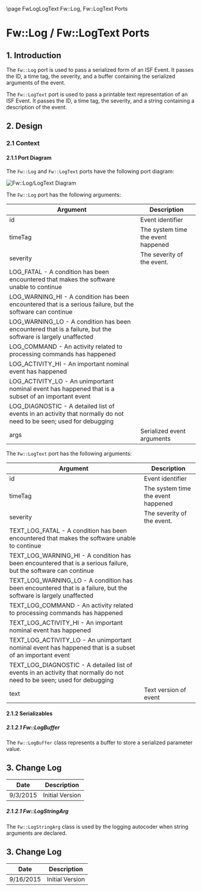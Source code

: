 \page FwLogLogText Fw::Log, Fw::LogText Ports
# Fw::Log / Fw::LogText Ports

## 1. Introduction

The `Fw::Log` port is used to pass a serialized form of an ISF Event. It passes the ID, a time tag, the severity, and a buffer
containing the serialized arguments of the event. 

The `Fw::LogText` port is used to pass a printable text representation of an ISF Event. It passes the ID, a time tag, 
the severity, and a string containing a description of the event.  

## 2. Design

### 2.1 Context

#### 2.1.1 Port Diagram

The `Fw::Log` and `Fw::LogText` ports have the following port diagram:

![`Fw::Log/LogText` Diagram](img/LogBDD.jpg "Fw::Log/LogText Port")

The `Fw::Log` port has the following arguments:

Argument | Description
----- | -----------
id | Event identifier 
timeTag | The system time the event happened
severity | The severity of the event. 
 | LOG_FATAL - A condition has been encountered that makes the software unable to continue
 | LOG_WARNING_HI - A condition has been encountered that is a serious failure, but the software can continue
 | LOG_WARNING_LO - A condition has been encountered that is a failure, but the software is largely unaffected
 | LOG_COMMAND - An activity related to processing commands has happened
 | LOG_ACTIVITY_HI - An important nominal event has happened
 | LOG_ACTIVITY_LO - An unimportant nominal event has happened that is a subset of an important event
 | LOG_DIAGNOSTIC - A detailed list of events in an activity that normally do not need to be seen; used for debugging
args | Serialized event arguments 


The `Fw::LogText` port has the following arguments:

Argument | Description
----- | -----------
id | Event identifier 
timeTag | The system time the event happened
severity | The severity of the event. 
 | TEXT_LOG_FATAL - A condition has been encountered that makes the software unable to continue
 | TEXT_LOG_WARNING_HI - A condition has been encountered that is a serious failure, but the software can continue
 | TEXT_LOG_WARNING_LO - A condition has been encountered that is a failure, but the software is largely unaffected
 | TEXT_LOG_COMMAND - An activity related to processing commands has happened
 | TEXT_LOG_ACTIVITY_HI - An important nominal event has happened
 | TEXT_LOG_ACTIVITY_LO - An unimportant nominal event has happened that is a subset of an important event
 | TEXT_LOG_DIAGNOSTIC - A detailed list of events in an activity that normally do not need to be seen; used for debugging
text | Text version of event 


#### 2.1.2 Serializables

##### 2.1.2.1 Fw::LogBuffer

The `Fw::LogBuffer` class represents a buffer to store a serialized parameter value.

## 3. Change Log

Date | Description
---- | -----------
9/3/2015 |  Initial Version

##### 2.1.2.1 Fw::LogStringArg

The `Fw::LogStringArg` class is used by the logging autocoder when string arguments are declared.

## 3. Change Log

Date | Description
---- | -----------
9/16/2015 |  Initial Version



